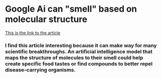 <h1>Google Ai can "smell" based on molecular structure</h1>

<a href="https://www.newscientist.com/article/2337588-google-ai-can-tell-what-things-smells-like-by-the-molecular-structure/">This is the link to the article</a> 

<h3>I find this article interesting because it can make way for many scientific breakthroughs. An artificial intelligence model that maps the structure of molecules to their smell could help create specific food tastes or find compounds to better repel disease-carrying organisms.</h3>